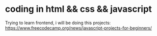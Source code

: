 # coding in html && css && javascript
Trying to learn frontend, i will be doing this projects:
https://www.freecodecamp.org/news/javascript-projects-for-beginners/
